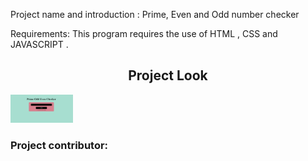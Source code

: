 Project name and introduction :
Prime, Even and Odd number checker

Requirements:
This program requires the use of HTML , CSS and JAVASCRIPT .

<h2 align=center>Project Look</h2> 
<img src="img.png" width="100px" alt=""/><br />

<h3>Project contributor:</h3>
<a href="https://github.com/khushigarg1">
